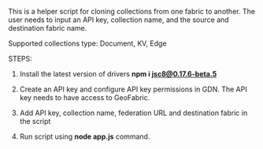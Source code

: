 This is a helper script for cloning collections from one fabric to another. The user needs to input an API key, collection name, and the source and destination fabric name.

Supported collections type:
Document,
KV,
Edge 

STEPS:
1. Install the latest version of drivers **npm i jsc8@0.17.6-beta.5**

2. Create an API key and configure API key permissions in GDN. The API key needs to have access to GeoFabric.

3. Add API key, collection name, federation URL and destination fabric in the script

4. Run script using **node app.js** command.
